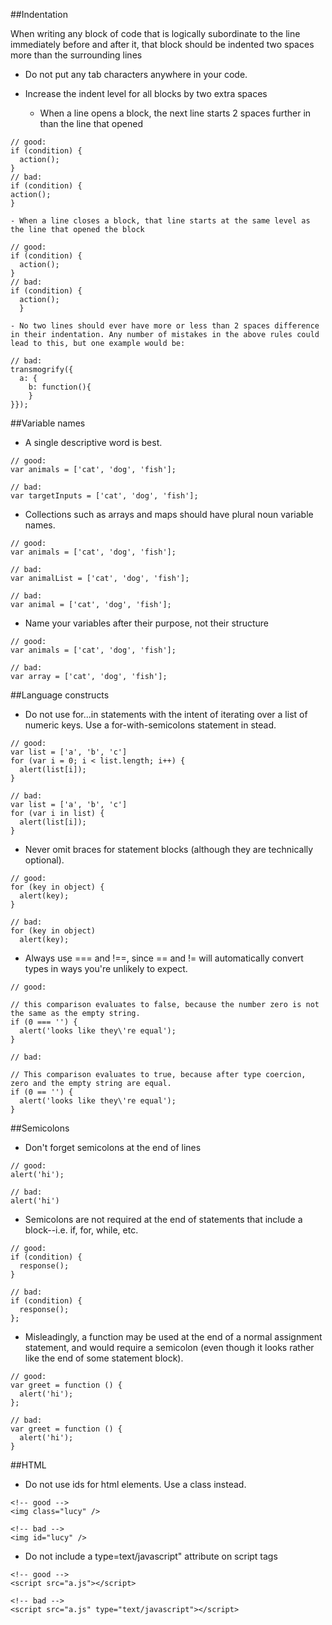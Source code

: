 ##Indentation

When writing any block of code that is logically subordinate to the line immediately before and after it, that block should be indented two spaces more than the surrounding lines

  - Do not put any tab characters anywhere in your code. 

  - Increase the indent level for all blocks by two extra spaces

    - When a line opens a block, the next line starts 2 spaces further in than the line that opened

```
// good:
if (condition) {
  action();
}
// bad:
if (condition) {
action();
}
```

    - When a line closes a block, that line starts at the same level as the line that opened the block

```
// good:
if (condition) {
  action();
}
// bad:
if (condition) {
  action();
  }
```

    - No two lines should ever have more or less than 2 spaces difference in their indentation. Any number of mistakes in the above rules could lead to this, but one example would be:

```
// bad:
transmogrify({
  a: {
    b: function(){
    }
}});
```


##Variable names

- A single descriptive word is best.

```
// good:
var animals = ['cat', 'dog', 'fish'];
```

```
// bad:
var targetInputs = ['cat', 'dog', 'fish'];
```

- Collections such as arrays and maps should have plural noun variable names.

```
// good:
var animals = ['cat', 'dog', 'fish'];
```

```
// bad:
var animalList = ['cat', 'dog', 'fish'];
```

```
// bad:
var animal = ['cat', 'dog', 'fish'];
```

- Name your variables after their purpose, not their structure

```
// good:
var animals = ['cat', 'dog', 'fish'];
```

```
// bad:
var array = ['cat', 'dog', 'fish'];
```

##Language constructs

- Do not use for...in statements with the intent of iterating over a list of numeric keys. Use a for-with-semicolons statement in stead.

```
// good:
var list = ['a', 'b', 'c']
for (var i = 0; i < list.length; i++) {
  alert(list[i]);
}
```

```
// bad:
var list = ['a', 'b', 'c']
for (var i in list) {
  alert(list[i]);
}
```

- Never omit braces for statement blocks (although they are technically optional).

```
// good:
for (key in object) {
  alert(key);
}
```

```
// bad:
for (key in object)
  alert(key);
```

- Always use === and !==, since == and != will automatically convert types in ways you're unlikely to expect.

```
// good:

// this comparison evaluates to false, because the number zero is not the same as the empty string.
if (0 === '') {
  alert('looks like they\'re equal');
}
```

```
// bad:

// This comparison evaluates to true, because after type coercion, zero and the empty string are equal.
if (0 == '') {
  alert('looks like they\'re equal');
}
```

##Semicolons

- Don't forget semicolons at the end of lines

```
// good:
alert('hi');
```

```
// bad:
alert('hi')
```

- Semicolons are not required at the end of statements that include a block--i.e. if, for, while, etc.

```
// good:
if (condition) {
  response();
}
```

```
// bad:
if (condition) {
  response();
};
```

- Misleadingly, a function may be used at the end of a normal assignment statement, and would require a semicolon (even though it looks rather like the end of some statement block).

```
// good:
var greet = function () {
  alert('hi');
};
```

```
// bad:
var greet = function () {
  alert('hi');
}
```

##HTML

- Do not use ids for html elements. Use a class instead.

```
<!-- good -->
<img class="lucy" />
```

```
<!-- bad -->
<img id="lucy" />
```

- Do not include a type=text/javascript" attribute on script tags

```
<!-- good -->
<script src="a.js"></script>
```

```
<!-- bad -->
<script src="a.js" type="text/javascript"></script>
```

